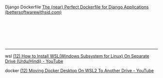 
Django Dockerfile
[The (near) Perfect Dockerfile for Django Applications (bettersoftwarewithsid.com)](https://bettersoftwarewithsid.com/the-near-perfect-dockerfile-for-django-applications)

<br/>
<br/>
<br/>
<br/>
<br/>


---
wsl
[(12) How to Install WSL(Windows Subsystem for Linux) On Separate Drive (Urdu/Hindi) - YouTube](https://www.youtube.com/watch?v=lBv9ZPxpchM)

docker
[(12) Moving Docker Desktop On WSL2 To Another Drive - YouTube](https://www.youtube.com/watch?v=AyEw7JsHt9I)

